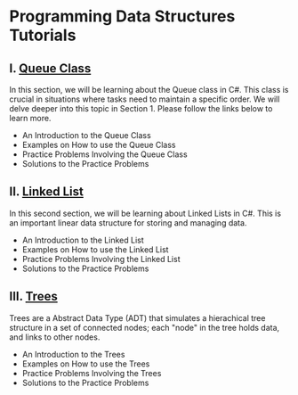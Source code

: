 # Programming Data Structures Tutorials

## I. [Queue Class](queues.md)

In this section, we will be learning about the Queue class in C#. This class is crucial in situations where tasks need to maintain a specific order. We will delve deeper into this topic in Section 1. Please follow the links below to learn more.

* An Introduction to the Queue Class
* Examples on How to use the Queue Class
* Practice Problems Involving the Queue Class
* Solutions to the Practice Problems


## II. [Linked List](linked_list.md)

In this second section, we will be learning about Linked Lists in C#. This is an important linear data structure for storing and managing data.

* An Introduction to the Linked List
* Examples on How to use the Linked List
* Practice Problems Involving the Linked List
* Solutions to the Practice Problems


## III. [Trees](trees.md)

Trees are a Abstract Data Type (ADT) that simulates a hierachical tree structure in a set of connected nodes; each "node" in the tree holds data, and links to other nodes.

* An Introduction to the Trees
* Examples on How to use the Trees
* Practice Problems Involving the Trees
* Solutions to the Practice Problems